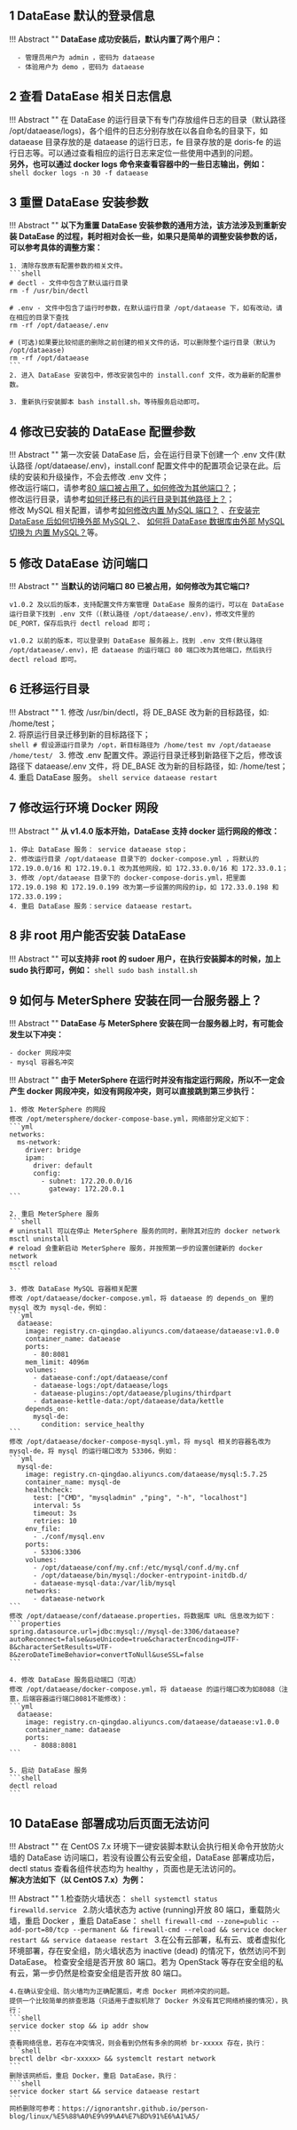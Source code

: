 
## 1 DataEase 默认的登录信息

!!! Abstract ""
    **DataEase 成功安装后，默认内置了两个用户：**

      - 管理员用户为 admin ，密码为 dataease
      - 体验用户为 demo ，密码为 dataease


## 2 查看 DataEase 相关日志信息

!!! Abstract ""
    在 DataEase 的运行目录下有专门存放组件日志的目录（默认路径 /opt/dataease/logs)，各个组件的日志分别存放在以各自命名的目录下，如 dataease 目录存放的是 dataease 的运行日志，fe 目录存放的是 doris-fe 的运行日志等。可以通过查看相应的运行日志来定位一些使用中遇到的问题。  
    **另外，也可以通过 docker logs 命令来查看容器中的一些日志输出，例如：**
        ```shell
        docker logs -n 30 -f dataease
        ```


## 3 重置 DataEase 安装参数

!!! Abstract ""
    **以下为重置 DataEase 安装参数的通用方法，该方法涉及到重新安装 DataEase 的过程，耗时相对会长一些，如果只是简单的调整安装参数的话，可以参考具体的调整方案：**  

    1. 清除存放原有配置参数的相关文件。
    ```shell
    # dectl - 文件中包含了默认运行目录
    rm -f /usr/bin/dectl
    
    # .env - 文件中包含了运行时参数，在默认运行目录 /opt/dataease 下，如有改动，请在相应的目录下查找
    rm -rf /opt/dataease/.env
    
    # (可选)如果要比较彻底的删除之前创建的相关文件的话，可以删除整个运行目录（默认为 /opt/dataease)
    rm -rf /opt/dataease
    ```
    2. 进入 DataEase 安装包中，修改安装包中的 install.conf 文件，改为最新的配置参数。

    3. 重新执行安装脚本 bash install.sh，等待服务启动即可。



## 4 修改已安装的 DataEase 配置参数

!!! Abstract ""
    第一次安装 DataEase 后，会在运行目录下创建一个 .env 文件(默认路径 /opt/dataease/.env)，install.conf 配置文件中的配置项会记录在此。后续的安装和升级操作，不会去修改 .env 文件；  
    修改运行端口，请参考[80 端口被占用了，如何修改为其他端口？](#5-dataease)；  
    修改运行目录，请参考[如何迁移已有的运行目录到其他路径上？](#6)；  
    修改 MySQL 相关配置，请参考[如何修改内置 MySQL 端口？](../dataease_mysql/#1-mysql) 、[在安装完 DataEase 后如何切换外部 MySQL？](../dataease_mysql/#3-dataease-mysql)、 [如何将 DataEase 数据库由外部 MySQL 切换为 内置 MySQL？](../dataease_mysql/#4-dataease-mysql-mysql)等。


## 5 修改 DataEase 访问端口

!!! Abstract ""
    **当默认的访问端口 80 已被占用，如何修改为其它端口?**

    v1.0.2 及以后的版本，支持配置文件方案管理 DataEase 服务的运行，可以在 DataEase 运行目录下找到 .env 文件（(默认路径 /opt/dataease/.env)，修改文件里的 DE_PORT，保存后执行 dectl reload 即可；

    v1.0.2 以前的版本，可以登录到 DataEase 服务器上，找到 .env 文件(默认路径 /opt/dataease/.env)，把 dataease 的运行端口 80 端口改为其他端口，然后执行 dectl reload 即可。


## 6 <span id="migration">迁移运行目录</span>

!!! Abstract ""
    1. 修改 /usr/bin/dectl，将 DE_BASE 改为新的目标路径，如: /home/test；  
    2. 将原运行目录迁移到新的目标路径下；  
    ```shell
    # 假设源运行目录为 /opt，新目标路径为 /home/test
    mv /opt/dataease /home/test/
    ```
    3. 修改 .env 配置文件。源运行目录迁移到新路径下之后，修改该路径下 dataease/.env 文件，将 DE_BASE 改为新的目标路径，如: /home/test；  
    4. 重启 DataEase 服务。
    ```shell
    service dataease restart
    ```

## 7 <span id="modify-address-space">修改运行环境 Docker 网段</span>

!!! Abstract ""
    **从 v1.4.0 版本开始，DataEase 支持 docker 运行网段的修改：**

    1. 停止 DataEase 服务： service dataease stop；
    2. 修改运行目录 /opt/dataease 目录下的 docker-compose.yml ，将默认的 172.19.0.0/16 和 172.19.0.1 改为其他网段，如 172.33.0.0/16 和 172.33.0.1；
    3. 修改 /opt/dataease 目录下的 docker-compose-doris.yml，把里面 172.19.0.198 和 172.19.0.199 改为第一步设置的网段的ip，如 172.33.0.198 和 172.33.0.199；
    4. 重启 DataEase 服务：service dataease restart。


## 8 非 root 用户能否安装 DataEase

!!! Abstract ""
    **可以支持非 root 的 sudoer 用户，在执行安装脚本的时候，加上 sudo 执行即可，例如：**
    ```shell
    sudo bash install.sh
    ```

## 9 如何与 MeterSphere 安装在同一台服务器上？

!!! Abstract ""
    **DataEase 与 MeterSphere 安装在同一台服务器上时，有可能会发生以下冲突：**

    - docker 网段冲突
    - mysql 容器名冲突

!!! Abstract ""
    **由于 MeterSphere 在运行时并没有指定运行网段，所以不一定会产生 docker 网段冲突，如没有网段冲突，则可以直接跳到第三步执行：**

    1. 修改 MeterSphere 的网段  
    修改 /opt/metersphere/docker-compose-base.yml，网络部分定义如下：
    ```yml
    networks:
      ms-network:
        driver: bridge
        ipam:
          driver: default
          config:
            - subnet: 172.20.0.0/16
              gateway: 172.20.0.1
    ```

    2. 重启 MeterSphere 服务
    ```shell
    # uninstall 可以在停止 MeterSphere 服务的同时，删除其对应的 docker network
    msctl uninstall
    # reload 会重新启动 MeterSphere 服务，并按照第一步的设置创建新的 docker network
    msctl reload
    ```

    3. 修改 DataEase MySQL 容器相关配置  
    修改 /opt/dataease/docker-compose.yml，将 dataease 的 depends_on 里的 mysql 改为 mysql-de，例如：
    ```yml
      dataease:
        image: registry.cn-qingdao.aliyuncs.com/dataease/dataease:v1.0.0
        container_name: dataease
        ports:
          - 80:8081
        mem_limit: 4096m
        volumes:
          - dataease-conf:/opt/dataease/conf
          - dataease-logs:/opt/dataease/logs
          - dataease-plugins:/opt/dataease/plugins/thirdpart
          - dataease-kettle-data:/opt/dataease/data/kettle
        depends_on:
          mysql-de:
            condition: service_healthy
    ```
    修改 /opt/dataease/docker-compose-mysql.yml，将 mysql 相关的容器名改为 mysql-de，将 mysql 的运行端口改为 53306，例如：
    ```yml
      mysql-de:
        image: registry.cn-qingdao.aliyuncs.com/dataease/mysql:5.7.25
        container_name: mysql-de
        healthcheck:
          test: ["CMD", "mysqladmin" ,"ping", "-h", "localhost"]
          interval: 5s
          timeout: 3s
          retries: 10
        env_file:
          - ./conf/mysql.env
        ports:
          - 53306:3306
        volumes:
          - /opt/dataease/conf/my.cnf:/etc/mysql/conf.d/my.cnf
          - /opt/dataease/bin/mysql:/docker-entrypoint-initdb.d/
          - dataease-mysql-data:/var/lib/mysql
        networks:
          - dataease-network
    ```
    修改 /opt/dataease/conf/dataease.properties，将数据库 URL 信息改为如下：
    ```properties
    spring.datasource.url=jdbc:mysql://mysql-de:3306/dataease?autoReconnect=false&useUnicode=true&characterEncoding=UTF-8&characterSetResults=UTF-8&zeroDateTimeBehavior=convertToNull&useSSL=false
    ```

    4. 修改 DataEase 服务启动端口（可选）  
    修改 /opt/dataease/docker-compose.yml，将 dataease 的运行端口改为如8088（注意，后端容器运行端口8081不能修改)：
    ```yml
      dataease:
        image: registry.cn-qingdao.aliyuncs.com/dataease/dataease:v1.0.0
        container_name: dataease
        ports:
          - 8088:8081
    ```

    5. 启动 DataEase 服务
    ```shell
    dectl reload
    ```

## 10 DataEase 部署成功后页面无法访问

!!! Abstract ""
    在 CentOS 7.x 环境下一键安装脚本默认会执行相关命令开放防火墙的 DataEase 访问端口，若没有设置公有云安全组，DataEase 部署成功后，dectl status 查看各组件状态均为 healthy ，页面也是无法访问的。  
    **解决方法如下（以 CentOS 7.x）为例：**

!!! Abstract ""
    1.检查防火墙状态：
    ```shell
    systemctl status firewalld.service
    ```
    2.防火墙状态为 active (running)开放 80 端口，重载防火墙，重启 Docker ，重启 DataEase：
    ```shell
    firewall-cmd --zone=public --add-port=80/tcp --permanent && firewall-cmd --reload && service docker restart && service dataease restart
    ```
    3.在公有云部署，私有云、或者虚拟化环境部署，存在安全组，防火墙状态为 inactive (dead) 的情况下，依然访问不到 DataEase。 
    检查安全组是否开放 80 端口。若为 OpenStack 等存在安全组的私有云，第一步仍然是检查安全组是否开放 80 端口。
    
    4.在确认安全组、防火墙均为正确配置后，考虑 Docker 网桥冲突的问题。
    提供一个比较简单的排查思路（只适用于虚拟机除了 Docker 外没有其它网络桥接的情况），执行：
	```shell
    service docker stop && ip addr show
	```
    查看网络信息，若存在冲突情况，则会看到仍然有多余的网桥 br-xxxxx 存在，执行：
	```shell
    brectl delbr <br-xxxxx> && systemclt restart network
	```
    删除该网桥后，重启 Docker，重启 DataEase，执行：
	```shell
    service docker start && service dataease restart
	```
    网桥删除可参考：https://ignorantshr.github.io/person-blog/linux/%E5%88%A0%E9%99%A4%E7%BD%91%E6%A1%A5/